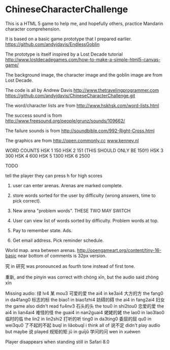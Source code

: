 ChineseCharacterChallenge
=========================

This is a HTML 5 game to help me, and hopefully others, practice Mandarin character comprehension.

It is based on a basic game prototype that I prepared earlier. https://github.com/andyjdavis/EndlessGoblin

The prototype is itself inspired by a Lost Decade tutorial http://www.lostdecadegames.com/how-to-make-a-simple-html5-canvas-game/

The background image, the character image and the goblin image are from Lost Decade.

The code is all by Andrew Davis http://www.thetravelingprogrammer.com https://github.com/andyjdavis/ChineseCharacterChallenge.git

The word/character lists are from http://www.hskhsk.com/word-lists.html

The success sound is from http://www.freesound.org/people/grunz/sounds/109662/

The failure sounds is from http://soundbible.com/992-Right-Cross.html

The graphics are from http://open.commonly.cc  www.kenney.nl

WORD COUNTS
HSK 1 150
HSK 2 151 (THIS SHOULD ONLY BE 150!!)
HSK 3 300
HSK 4 600
HSK 5 1300
HSK 6 2500


TODO

tell the player they can press h for high scores

1) user can enter arenas. Arenas are marked complete.

2) store words sorted for the user by difficulty (wrong answers, time to pick correct).

3) New arena "problem words".
THESE TWO MAY SWITCH
4) User can view list of words sorted by difficulty. Problem words at top.

5) Pay to remember state. Ads.

6) Get email address. Pick reminder schedule.




World map. area between arenas.
http://opengameart.org/content/tiny-16-basic
near bottom of comments is 32px version.

究 in 研究 was pronounced as fourth tone instead of first tone.

重新, and the pinyin was correct with chóng xīn, but the audio said zhòng xīn

Missing audio:
绿 lv4
某 mou3
可爱的爱 the ai4 in ke3ai4
大方的方 the fang0 in da4fang0
标志的标 the biao1 in biao1zhi4
妨碍的碍 the ai4 in fang2ai4
妇女 the game also didn't read fu4nv3
石头的头 the tou0 in shi2tou0
恋爱的爱 the ai4 in lian4ai4
难怪的怪 the guai4 in nan2guai4
姥姥的姥 the lao0 in lao3lao0
临时的临 the lin2 in lin2shi2
打听的听 ting0 in da3ting0
委屈的屈 qu0 in wei3qu0
了不起的不起 buqǐ in liǎobuqǐ
i think all of 说不定 didn't play audio but maybe 说 played
规矩的矩 jǔ in guījǔ
学问的问 wen in xuéwen

Player disappears when standing still in Safari 8.0
